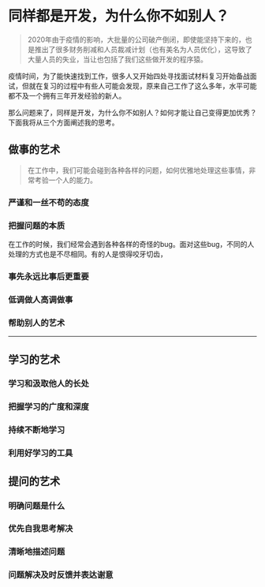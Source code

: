 
# 同样都是开发，为什么你不如别人？

> 2020年由于疫情的影响，大批量的公司破产倒闭，即使能坚持下来的，也是推出了很多财务削减和人员裁减计划（也有美名为人员优化），这导致了大量人员的失业，当让也包括了我们这些做开发的程序猿。

疫情时间，为了能快速找到工作，很多人又开始四处寻找面试材料复习开始备战面试，但就在复习的过程中有些人可能会发现，原来自己工作了这么多年，水平可能都不及一个拥有三年开发经验的新人。

那么问题来了，同样是开发，为什么你不如别人？如何才能让自己变得更加优秀？下面我将从三个方面阐述我的思考。

## 做事的艺术

> 在工作中，我们可能会碰到各种各样的问题，如何优雅地处理这些事情，非常考验一个人的能力。

### 严谨和一丝不苟的态度



### 把握问题的本质

在工作的时候，我们经常会遇到各种各样的奇怪的bug。面对这些bug，不同的人处理的方式也是不尽相同。有的人是恨得咬牙切齿，

### 事先永远比事后更重要



### 低调做人高调做事



### 帮助别人的艺术



----

## 学习的艺术

>

### 学习和汲取他人的长处

### 把握学习的广度和深度

### 持续不断地学习

### 利用好学习的工具


## 提问的艺术

>

### 明确问题是什么

### 优先自我思考解决

### 清晰地描述问题

### 问题解决及时反馈并表达谢意